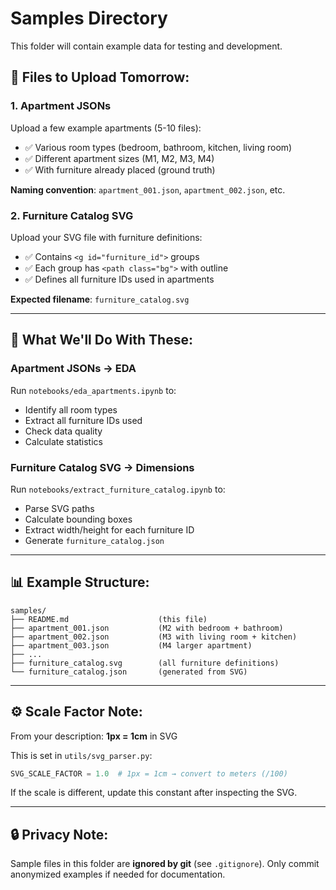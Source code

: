 # Samples Directory

This folder will contain example data for testing and development.

## 📁 Files to Upload Tomorrow:

### 1. Apartment JSONs
Upload a few example apartments (5-10 files):
- ✅ Various room types (bedroom, bathroom, kitchen, living room)
- ✅ Different apartment sizes (M1, M2, M3, M4)
- ✅ With furniture already placed (ground truth)

**Naming convention**: `apartment_001.json`, `apartment_002.json`, etc.

### 2. Furniture Catalog SVG
Upload your SVG file with furniture definitions:
- ✅ Contains `<g id="furniture_id">` groups
- ✅ Each group has `<path class="bg">` with outline
- ✅ Defines all furniture IDs used in apartments

**Expected filename**: `furniture_catalog.svg`

---

## 🎯 What We'll Do With These:

### Apartment JSONs → EDA
Run `notebooks/eda_apartments.ipynb` to:
- Identify all room types
- Extract all furniture IDs used
- Check data quality
- Calculate statistics

### Furniture Catalog SVG → Dimensions
Run `notebooks/extract_furniture_catalog.ipynb` to:
- Parse SVG paths
- Calculate bounding boxes
- Extract width/height for each furniture ID
- Generate `furniture_catalog.json`

---

## 📊 Example Structure:

```
samples/
├── README.md                    (this file)
├── apartment_001.json           (M2 with bedroom + bathroom)
├── apartment_002.json           (M3 with living room + kitchen)
├── apartment_003.json           (M4 larger apartment)
├── ...
├── furniture_catalog.svg        (all furniture definitions)
└── furniture_catalog.json       (generated from SVG)
```

---

## ⚙️ Scale Factor Note:

From your description: **1px = 1cm** in SVG

This is set in `utils/svg_parser.py`:
```python
SVG_SCALE_FACTOR = 1.0  # 1px = 1cm → convert to meters (/100)
```

If the scale is different, update this constant after inspecting the SVG.

---

## 🔒 Privacy Note:

Sample files in this folder are **ignored by git** (see `.gitignore`).
Only commit anonymized examples if needed for documentation.
